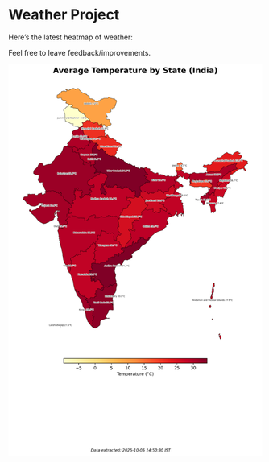 # Weather Project

Here’s the latest heatmap of weather:

Feel free to leave feedback/improvements.

![India Heatmap](docs/assets/india_heatmap.png?v=E23860)
